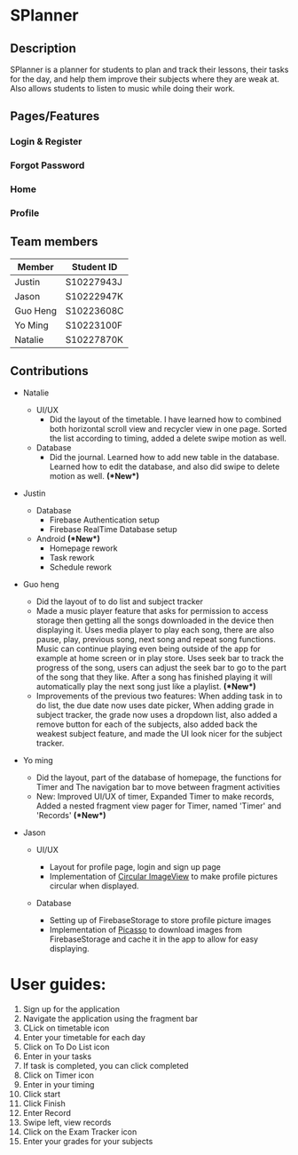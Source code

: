# SPlanner

<!-- DESCRIPTION -->
## Description
SPlanner is a planner for students to plan and track their lessons, their tasks for the day,
and help them improve their subjects where they are weak at. Also allows students to listen to music while doing their
work.

<!-- Features -->
## Pages/Features
### Login & Register
### Forgot Password
### Home
### Profile

<!-- TEAM -->
## Team members

| Member      | Student ID   |
|-------------|--------------|
| Justin      | S10227943J   |
| Jason       | S10222947K   |
| Guo Heng    | S10223608C   |
| Yo Ming     | S10223100F   |
| Natalie     | S10227870K   |

<!-- CONTRIBUTION -->
## Contributions

* Natalie
  * UI/UX
      * Did the layout of the timetable. I have learned how to combined both horizontal scroll view and recycler view in one page. Sorted the list according to timing, added a delete swipe motion as well.
  * Database
      * Did the journal. Learned how to add new table in the database. Learned how to edit the database, and also did swipe to delete motion as well. **(\*New\*)**

* Justin
  * Database
    * Firebase Authentication setup
    * Firebase RealTime Database setup
  * Android **(\*New\*)**
    * Homepage rework
    * Task rework
    * Schedule rework

* Guo heng
    * Did the layout of to do list and subject tracker
    * Made a music player feature that asks for permission to access storage then getting all the songs downloaded in the device then displaying it. Uses media player
      to play each song, there are also pause, play, previous song, next song and repeat song functions. Music can continue
      playing even being outside of the app for example at home screen or in play store. Uses seek bar to track the progress
      of the song, users can adjust the seek bar to go to the part of the song that they like. After a song has finished
      playing it will automatically play the next song just like a playlist. **(\*New\*)**
    * Improvements of the previous two features:
      When adding task in to do list, the due date now uses date picker, When adding grade in subject tracker, the grade now
      uses a dropdown list, also added a remove button for each of the subjects, also added back the weakest subject feature,
      and made the UI look nicer for the subject tracker.

* Yo ming
    * Did the layout, part of the database of homepage, the functions for Timer and The navigation bar to move between fragment activities
    * New: Improved UI/UX of timer, Expanded Timer to make records, Added a nested fragment view pager for Timer, named 'Timer' and 'Records' **(\*New\*)**

* Jason
  * UI/UX
      * Layout for profile page, login and sign up page
      * Implementation of [Circular ImageView][1] to make profile pictures circular when displayed.

  * Database
      * Setting up of FirebaseStorage to store profile picture images
      * Implementation of [Picasso][2] to download images from FirebaseStorage and cache it in the app to allow for easy displaying.

[1]: https://github.com/lopspower/CircularImageView "Circular ImageView"
[2]: https://github.com/square/picasso "Picasso"

# User guides:

1. Sign up for the application
2. Navigate the application using the fragment bar
3. CLick on timetable icon
4. Enter your timetable for each day
5. Click on To Do List icon
6. Enter in your tasks
7. If task is completed, you can click completed
8. Click on Timer icon
9. Enter in your timing
10. Click start
11. Click Finish
12. Enter Record
13. Swipe left, view records
14. Click on the Exam Tracker icon
15. Enter your grades for your subjects
